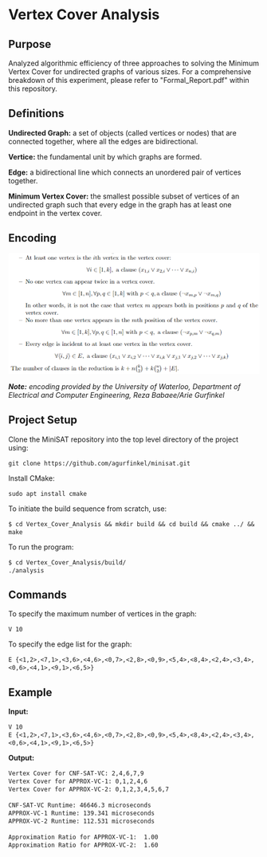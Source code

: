 # Vertex Cover Analysis

## Purpose
Analyzed algorithmic efficiency of three approaches to solving the Minimum Vertex Cover for undirected graphs of various sizes. For a comprehensive breakdown of this experiment, please refer to "Formal_Report.pdf" within this repository.

## Definitions
**Undirected Graph:** a set of objects (called vertices or nodes) that are connected together, where all the edges are bidirectional.

**Vertice:** the fundamental unit by which graphs are formed.

**Edge:** a bidirectional line which connects an unordered pair of vertices together.

**Minimum Vertex Cover:** the smallest possible subset of vertices of an undirected graph such that every edge in the graph has at least one endpoint in the vertex cover.

## Encoding
![](clauses.png)

**_Note:_** _encoding provided by the University of Waterloo, Department of Electrical and Computer Engineering, Reza Babaee/Arie Gurfinkel_

## Project Setup
Clone the MiniSAT repository into the top level directory of the project using:
```
git clone https://github.com/agurfinkel/minisat.git
```
Install CMake:
```
sudo apt install cmake
```
To initiate the build sequence from scratch, use:
```
$ cd Vertex_Cover_Analysis && mkdir build && cd build && cmake ../ && make
```
To run the program:
```
$ cd Vertex_Cover_Analysis/build/
./analysis
```

## Commands
To specify the maximum number of vertices in the graph: 
```
V 10
```
To specify the edge list for the graph: 
```
E {<1,2>,<7,1>,<3,6>,<4,6>,<0,7>,<2,8>,<0,9>,<5,4>,<8,4>,<2,4>,<3,4>,<0,6>,<4,1>,<9,1>,<6,5>}
```

## Example

**Input:**
```
V 10
E {<1,2>,<7,1>,<3,6>,<4,6>,<0,7>,<2,8>,<0,9>,<5,4>,<8,4>,<2,4>,<3,4>,<0,6>,<4,1>,<9,1>,<6,5>}
```
**Output:**
```
Vertex Cover for CNF-SAT-VC: 2,4,6,7,9
Vertex Cover for APPROX-VC-1: 0,1,2,4,6
Vertex Cover for APPROX-VC-2: 0,1,2,3,4,5,6,7

CNF-SAT-VC Runtime: 46646.3 microseconds
APPROX-VC-1 Runtime: 139.341 microseconds
APPROX-VC-2 Runtime: 112.531 microseconds

Approximation Ratio for APPROX-VC-1:  1.00
Approximation Ratio for APPROX-VC-2:  1.60
```

